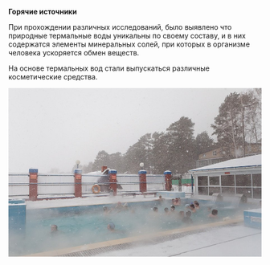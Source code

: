 **Горячие источники**

При прохождении различных исследований, было выявлено что природные термальные воды уникальны по своему составу, и в них содержатся элементы минеральных солей, при которых в организме человека ускоряется обмен веществ.

На основе термальных вод стали выпускаться различные косметические средства.

![](data/images/istochnik1.jpg)
